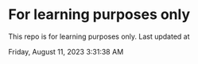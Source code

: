 # For learning purposes only
This repo is for learning purposes only.
Last updated at

Friday, August 11, 2023 3:31:38 AM

